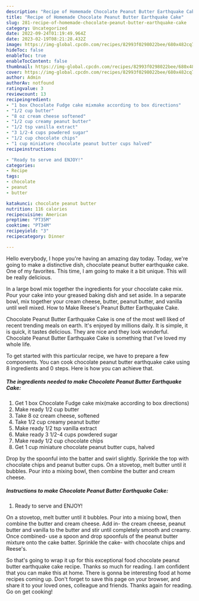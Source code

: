 ```yaml
---
description: "Recipe of Homemade Chocolate Peanut Butter Earthquake Cake"
title: "Recipe of Homemade Chocolate Peanut Butter Earthquake Cake"
slug: 281-recipe-of-homemade-chocolate-peanut-butter-earthquake-cake
category: Uncategorized
date: 2022-09-24T01:19:49.964Z
date: 2023-02-19T08:21:28.432Z
image: https://img-global.cpcdn.com/recipes/82993f0298022bee/680x482cq70/chocolate-peanut-butter-earthquake-cake-recipe-main-photo.jpg
hideToc: false
enableToc: true
enableTocContent: false
thumbnail: https://img-global.cpcdn.com/recipes/82993f0298022bee/680x482cq70/chocolate-peanut-butter-earthquake-cake-recipe-main-photo.jpg
cover: https://img-global.cpcdn.com/recipes/82993f0298022bee/680x482cq70/chocolate-peanut-butter-earthquake-cake-recipe-main-photo.jpg
author: Admin
authorAv: notfound
ratingvalue: 3
reviewcount: 13
recipeingredient:
- "1 box Chocolate Fudge cake mixmake according to box directions"
- "1/2 cup butter"
- "8 oz cream cheese softened"
- "1/2 cup creamy peanut butter"
- "1/2 tsp vanilla extract"
- "3 1/2-4 cups powdered sugar"
- "1/2 cup chocolate chips"
- "1 cup miniature chocolate peanut butter cups halved"
recipeinstructions:

- "Ready to serve and ENJOY!"
categories:
- Recipe
tags:
- chocolate
- peanut
- butter

katakunci: chocolate peanut butter 
nutrition: 116 calories
recipecuisine: American
preptime: "PT35M"
cooktime: "PT34M"
recipeyield: "3"
recipecategory: Dinner

---
```



Hello everybody, I hope you're having an amazing day today. Today, we're going to make a distinctive dish, chocolate peanut butter earthquake cake. One of my favorites. This time, I am going to make it a bit unique. This will be really delicious.

In a large bowl mix together the ingredients for your chocolate cake mix. Pour your cake into your greased baking dish and set aside. In a separate bowl, mix together your cream cheese, butter, peanut butter, and vanilla until well mixed. How to Make Reese&#39;s Peanut Butter Earthquake Cake.

Chocolate Peanut Butter Earthquake Cake is one of the most well liked of recent trending meals on earth. It's enjoyed by millions daily. It is simple, it is quick, it tastes delicious. They are nice and they look wonderful. Chocolate Peanut Butter Earthquake Cake is something that I've loved my whole life.


To get started with this particular recipe, we have to prepare a few components. You can cook chocolate peanut butter earthquake cake using 8 ingredients and 0 steps. Here is how you can achieve that.

<!--inarticleads1-->

##### The ingredients needed to make Chocolate Peanut Butter Earthquake Cake:

1. Get 1 box Chocolate Fudge cake mix(make according to box directions)
1. Make ready 1/2 cup butter
1. Take 8 oz cream cheese, softened
1. Take 1/2 cup creamy peanut butter
1. Make ready 1/2 tsp vanilla extract
1. Make ready 3 1/2-4 cups powdered sugar
1. Make ready 1/2 cup chocolate chips
1. Get 1 cup miniature chocolate peanut butter cups, halved


Drop by the spoonful into the batter and swirl slightly. Sprinkle the top with chocolate chips and peanut butter cups. On a stovetop, melt butter until it bubbles. Pour into a mixing bowl, then combine the butter and cream cheese. 

<!--inarticleads2-->

##### Instructions to make Chocolate Peanut Butter Earthquake Cake:


1. Ready to serve and ENJOY!

On a stovetop, melt butter until it bubbles. Pour into a mixing bowl, then combine the butter and cream cheese. Add in- the cream cheese, peanut butter and vanilla to the butter and stir until completely smooth and creamy. Once combined- use a spoon and drop spoonfuls of the peanut butter mixture onto the cake batter. Sprinkle the cake- with chocolate chips and Reese&#39;s. 

So that's going to wrap it up for this exceptional food chocolate peanut butter earthquake cake recipe. Thanks so much for reading. I am confident that you can make this at home. There is gonna be interesting food at home recipes coming up. Don't forget to save this page on your browser, and share it to your loved ones, colleague and friends. Thanks again for reading. Go on get cooking!
